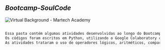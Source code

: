 ## _Bootcamp-SoulCode_

![Virtual Background - Martech Academy](https://github.com/rodolfofps/Bootcamp-SoulCode/assets/105891609/cdb35ea1-88ff-4b33-a465-73caab54804c)
##
 ```bash
 Essa pasta contém algumas atividades desenvolvidas ao longo do Bootcamp de Análise de Dados, oferecido pela SoulCode Academy.
 Os códigos foram escritos em Python, utilizando o Google Colaboratory como ambiente de desenvolvimento.
 As atividades trataram o uso de operadores lógicos, aritméticos, comparação e também listas e algumas de suas propriedades. 
  
  
  ```


